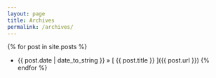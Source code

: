 ```yaml
---
layout: page
title: Archives
permalink: /archives/
---
```

 {% for post in site.posts %}
   * {{ post.date | date_to_string }} &raquo; [ {{ post.title }} ]({{ post.url }})
 {% endfor %}
